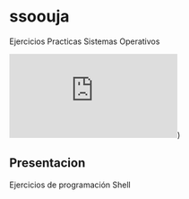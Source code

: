 # ssoouja
Ejercicios Practicas Sistemas Operativos

[![Build Status](https://github.com/angelgg91/ssoouja/blob/master/README.md)](asdf))
## Presentacion
Ejercicios de programación Shell
